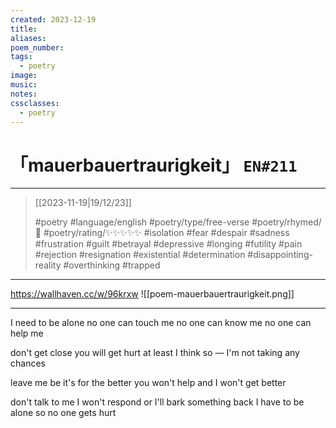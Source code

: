 ```yaml
---
created: 2023-12-19
title:
aliases:
poem_number:
tags:
  - poetry
image:
music:
notes:
cssclasses:
  - poetry
---
```

# 「mauerbauertraurigkeit」 `EN#211`

---

> [[2023-11-19|19/12/23]]
> 
> #poetry 
> #language/english 
> #poetry/type/free-verse 
> #poetry/rhymed/🔴 
> #poetry/rating/✨✨✨✨✨ 
> #isolation #fear #despair #sadness #frustration #guilt #betrayal #depressive #longing #futility #pain #rejection #resignation #existential #determination #disappointing-reality #overthinking #trapped 

---

https://wallhaven.cc/w/96krxw
![[poem-mauerbauertraurigkeit.png]]

---

I need to be alone
no one can touch me
no one can know me
no one can help me

don't get close
you will get hurt
at least I think so —
I'm not taking any chances

leave me be
it's for the better
you won't help
and I won't get better

don't talk to me
I won't respond
or I'll bark something back
I have to be alone so no one gets hurt